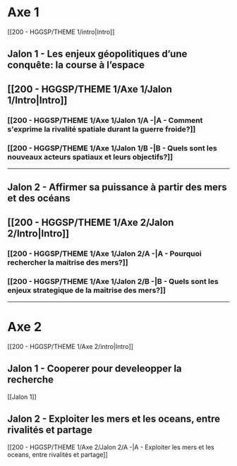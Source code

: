 
# Axe 1
[[200 - HGGSP/THEME 1/intro|Intro]]

## Jalon 1 - Les enjeux géopolitiques d’une conquête: la course à l’espace
## [[200 - HGGSP/THEME 1/Axe 1/Jalon 1/Intro|Intro]]
### [[200 - HGGSP/THEME 1/Axe 1/Jalon 1/A -|A - Comment s'exprime la rivalité spatiale durant la guerre froide?]]

### [[200 - HGGSP/THEME 1/Axe 1/Jalon 1/B -|B - Quels sont les nouveaux acteurs spatiaux et leurs objectifs?]]
---

## Jalon 2 - Affirmer sa puissance à partir des mers et des océans
## [[200 - HGGSP/THEME 1/Axe 2/Jalon 2/Intro|Intro]]
### [[200 - HGGSP/THEME 1/Axe 1/Jalon 2/A -|A - Pourquoi rechercher la maitrise des mers?]]
### [[200 - HGGSP/THEME 1/Axe 1/Jalon 2/B -|B - Quels sont les enjeux strategique de la maitrise des mers?]]
---

# Axe 2
[[200 - HGGSP/THEME 1/Axe 2/intro|Intro]]

## Jalon 1 - Cooperer pour develeopper la recherche

[[Jalon 1]]

## Jalon 2 - Exploiter les mers et les oceans, entre rivalités et partage

[[200 - HGGSP/THEME 1/Axe 2/Jalon 2/A -|A - Exploiter les mers et les oceans, entre rivalités et partage]]

